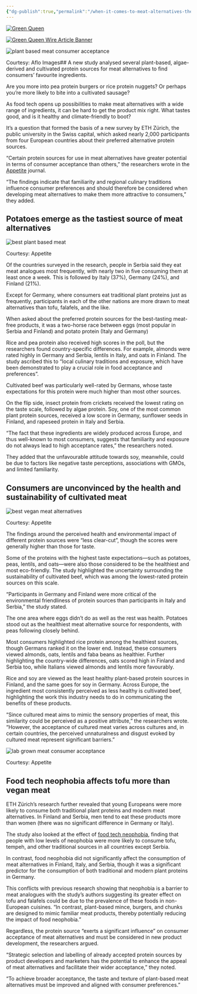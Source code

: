 ```yaml
---
{"dg-publish":true,"permalink":"/when-it-comes-to-meat-alternatives-these-are-the-proteins-consumers-like-best/","tags":["#alternative_proteins","#consumer_attitudes","#cultivated_meat"],"created":"2025-10-22T22:38:37.882+01:00","updated":"2025-10-22T22:38:37.882+01:00"}
---
```


[![Green Queen](https://www.greenqueen.com.hk/wp-content/uploads/2024/09/green-queen-logo-short-main.png)](https://www.greenqueen.com.hk/)

[![Green Queen Wire Article Banner](https://www.greenqueen.com.hk/wp-content/uploads/2025/08/Green-Queen-Wire-Banner-Ad.png)](https://www.greenqueen.com.hk/submit-a-press-release/)

![plant based meat consumer acceptance](https://www.greenqueen.com.hk/wp-content/uploads/2025/10/plant-based-meat-consumer-acceptance-cultivated-protein-1.png)

Courtesy: Aflo Images## A new study analysed several plant-based, algae-derived and cultivated protein sources for meat alternatives to find consumers’ favourite ingredients.

Are you more into pea protein burgers or rice protein nuggets? Or perhaps you’re more likely to bite into a cultivated sausage?

As food tech opens up possibilities to make meat alternatives with a wide range of ingredients, it can be hard to get the product mix right. What tastes good, and is it healthy and climate-friendly to boot?

It’s a question that formed the basis of a new survey by ETH Zürich, the public university in the Swiss capital, which asked nearly 2,000 participants from four European countries about their preferred alternative protein sources.

“Certain protein sources for use in meat alternatives have greater potential in terms of consumer acceptance than others,” the researchers wrote in the [Appetite](https://www.sciencedirect.com/science/article/pii/S019566632500399X) journal.

“The findings indicate that familiarity and regional culinary traditions influence consumer preferences and should therefore be considered when developing meat alternatives to make them more attractive to consumers,” they added.

## Potatoes emerge as the tastiest source of meat alternatives

![best plant based meat](https://www.greenqueen.com.hk/wp-content/uploads/2025/10/plant-based-meat-consumer-acceptance-cultivated-protein-2-1024x507.jpg)

Courtesy: Appetite

Of the countries surveyed in the research, people in Serbia said they eat meat analogues most frequently, with nearly two in five consuming them at least once a week. This is followed by Italy (37%), Germany (24%), and Finland (21%).

Except for Germany, where consumers eat traditional plant proteins just as frequently, participants in each of the other nations are more drawn to meat alternatives than tofu, falafels, and the like.

When asked about the preferred protein sources for the best-tasting meat-free products, it was a two-horse race between eggs (most popular in Serbia and Finland) and potato protein (Italy and Germany)

Rice and pea protein also received high scores in the poll, but the researchers found country-specific differences. For example, almonds were rated highly in Germany and Serbia, lentils in Italy, and oats in Finland. The study ascribed this to “local culinary traditions and exposure, which have been demonstrated to play a crucial role in food acceptance and preferences”.

Cultivated beef was particularly well-rated by Germans, whose taste expectations for this protein were much higher than most other sources.

On the flip side, insect protein from crickets received the lowest rating on the taste scale, followed by algae protein. Soy, one of the most common plant protein sources, received a low score in Germany, sunflower seeds in Finland, and rapeseed protein in Italy and Serbia.

“The fact that these ingredients are widely produced across Europe, and thus well-known to most consumers, suggests that familiarity and exposure do not always lead to high acceptance rates,” the researchers noted.

They added that the unfavourable attitude towards soy, meanwhile, could be due to factors like negative taste perceptions, associations with GMOs, and limited familiarity.

## Consumers are unconvinced by the health and sustainability of cultivated meat

![best vegan meat alternatives](https://www.greenqueen.com.hk/wp-content/uploads/2025/10/plant-based-meat-consumer-acceptance-cultivated-protein-4-1024x510.jpg)

Courtesy: Appetite

The findings around the perceived health and environmental impact of different protein sources were “less clear-cut”, though the scores were generally higher than those for taste.

Some of the proteins with the highest taste expectations—such as potatoes, peas, lentils, and oats—were also those considered to be the healthiest and most eco-friendly. The study highlighted the uncertainty surrounding the sustainability of cultivated beef, which was among the lowest-rated protein sources on this scale.

“Participants in Germany and Finland were more critical of the environmental friendliness of protein sources than participants in Italy and Serbia,” the study stated.

The one area where eggs didn’t do as well as the rest was health. Potatoes stood out as the healthiest meat alternative source for respondents, with peas following closely behind.

Most consumers highlighted rice protein among the healthiest sources, though Germans ranked it on the lower end. Instead, these consumers viewed almonds, oats, lentils and faba beans as healthier. Further highlighting the country-wide differences, oats scored high in Finland and Serbia too, while Italians viewed almonds and lentils more favourably.

Rice and soy are viewed as the least healthy plant-based protein sources in Finland, and the same goes for soy in Germany. Across Europe, the ingredient most consistently perceived as less healthy is cultivated beef, highlighting the work this industry needs to do in communicating the benefits of these products.

“Since cultured meat aims to mimic the sensory properties of meat, this similarity could be perceived as a positive attribute,” the researchers wrote. “However, the acceptance of cultured meat varies across cultures and, in certain countries, the perceived unnaturalness and disgust evoked by cultured meat represent significant barriers.”

![lab grown meat consumer acceptance](https://www.greenqueen.com.hk/wp-content/uploads/2025/10/plant-based-meat-consumer-acceptance-cultivated-protein-3-1024x507.jpg)

Courtesy: Appetite

## Food tech neophobia affects tofu more than vegan meat

ETH Zürich’s research further revealed that young Europeans were more likely to consume both traditional plant proteins and modern meat alternatives. In Finland and Serbia, men tend to eat these products more than women (there was no significant difference in Germany or Italy).

The study also looked at the effect of [food tech neophobia](https://www.greenqueen.com.hk/george-monbiot-interview-food-tech/), finding that people with low levels of neophobia were more likely to consume tofu, tempeh, and other traditional sources in all countries except Serbia.

In contrast, food neophobia did not significantly affect the consumption of meat alternatives in Finland, Italy, and Serbia, though it was a significant predictor for the consumption of both traditional and modern plant proteins in Germany.

This conflicts with previous research showing that neophobia is a barrier to meat analogues with the study’s authors suggesting its greater effect on tofu and falafels could be due to the prevalence of these foods in non-European cuisines. “In contrast, plant-based mince, burgers, and chunks are designed to mimic familiar meat products, thereby potentially reducing the impact of food neophobia.”

Regardless, the protein source “exerts a significant influence” on consumer acceptance of meat alternatives and must be considered in new product development, the researchers argued.

“Strategic selection and labelling of already accepted protein sources by product developers and marketers has the potential to enhance the appeal of meat alternatives and facilitate their wider acceptance,” they noted.

“To achieve broader acceptance, the taste and texture of plant-based meat alternatives must be improved and aligned with consumer preferences.”